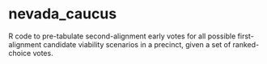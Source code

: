 # nevada_caucus
R code to pre-tabulate second-alignment early votes for all possible first-alignment candidate viability scenarios in a precinct, given a set of ranked-choice votes.
